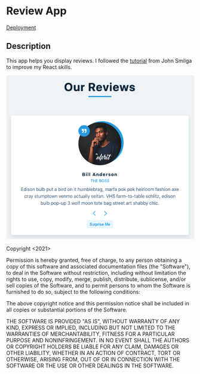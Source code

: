 # Review App

[Deployment](https://react-review-app-david.netlify.app/)

## Description

This app helps you display reviews. I followed the [tutorial](https://www.youtube.com/watch?v=a_7Z7C_JCyo&t=1183s) from John Smilga to improve my React skills.

![snapshot](screenshot.png)

Copyright <2021> <David Anusontarangkul>

Permission is hereby granted, free of charge, to any person obtaining a copy of this software and associated documentation files (the "Software"), to deal in the Software without restriction, including without limitation the rights to use, copy, modify, merge, publish, distribute, sublicense, and/or sell copies of the Software, and to permit persons to whom the Software is furnished to do so, subject to the following conditions:

The above copyright notice and this permission notice shall be included in all copies or substantial portions of the Software.

THE SOFTWARE IS PROVIDED "AS IS", WITHOUT WARRANTY OF ANY KIND, EXPRESS OR IMPLIED, INCLUDING BUT NOT LIMITED TO THE WARRANTIES OF MERCHANTABILITY, FITNESS FOR A PARTICULAR PURPOSE AND NONINFRINGEMENT. IN NO EVENT SHALL THE AUTHORS OR COPYRIGHT HOLDERS BE LIABLE FOR ANY CLAIM, DAMAGES OR OTHER LIABILITY, WHETHER IN AN ACTION OF CONTRACT, TORT OR OTHERWISE, ARISING FROM, OUT OF OR IN CONNECTION WITH THE SOFTWARE OR THE USE OR OTHER DEALINGS IN THE SOFTWARE.
